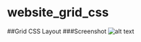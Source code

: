 # website_grid_css
##Grid CSS Layout
###Screenshot
![alt text](https://github.com/techinologic/website_grid_css/blob/master/grid_css.png?raw=true)
